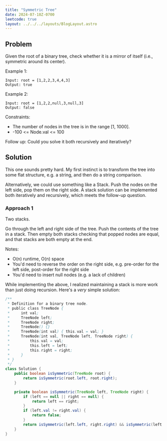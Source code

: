 ```yaml
---
title: "Symmetric Tree"
date: 2024-07-18Z-0700
leetcode: true
layout: ../../../layouts/BlogLayout.astro
---
```


## Problem

Given the root of a binary tree, check whether it is a mirror of itself (i.e., symmetric around its center).

Example 1:

```text
Input: root = [1,2,2,3,4,4,3]
Output: true
```

Example 2:

```text
Input: root = [1,2,2,null,3,null,3]
Output: false
```

Constraints:

- The number of nodes in the tree is in the range [1, 1000].
- -100 <= Node.val <= 100

Follow up: Could you solve it both recursively and iteratively?

## Solution

This one sounds pretty hard. My first instinct is to transform the tree into some flat structure, e.g. a string, and then do a string comparison.

Alternatively, we could use something like a Stack. Push the nodes on the left side, pop them on the right side. A stack solution can be implemented both iteratively and recursively, which meets the follow-up question.

### Approach 1

Two stacks.

Go through the left and right side of the tree. Push the contents of the tree in a stack. Then empty both stacks checking that popped nodes are equal, and that stacks are both empty at the end.

Notes:

- O(n) runtime, O(n) space
- You'd need to reverse the order on the right side, e.g. pre-order for the left side, post-order for the right side
- You'd need to insert null nodes (e.g. a lack of children)

While implementing the above, I realized maintaining a stack is more work than just doing recursion. Here's a _very_ simple solution:

```java
/**
 * Definition for a binary tree node.
 * public class TreeNode {
 *     int val;
 *     TreeNode left;
 *     TreeNode right;
 *     TreeNode() {}
 *     TreeNode(int val) { this.val = val; }
 *     TreeNode(int val, TreeNode left, TreeNode right) {
 *         this.val = val;
 *         this.left = left;
 *         this.right = right;
 *     }
 * }
 */
class Solution {
    public boolean isSymmetric(TreeNode root) {
        return isSymmetric(root.left, root.right);
    }

    private boolean isSymmetric(TreeNode left, TreeNode right) {
        if (left == null || right == null) {
            return left == right;
        }
        if (left.val != right.val) {
            return false;
        }
        return isSymmetric(left.left, right.right) && isSymmetric(left.right, right.left);
    }
}
```
